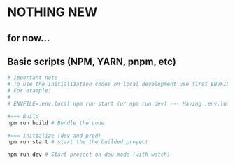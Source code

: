 # NOTHING NEW

## for now...

## Basic scripts (NPM, YARN, pnpm, etc)

```bash
# Important note
# To use the initialization codes on local development use first ENVFILE inline enviroment variable with the name of .env.file
# For example:
#
# ENVFILE=.env.local npm run start (or npm run dev) --- Having .env.local on root project directory

#=== Build
npm run build # Bundle the code

#=== Initialize (dev and prod)
npm run start # start the the builded proyect

npm run dev # Start project on dev mode (with watch)
```

